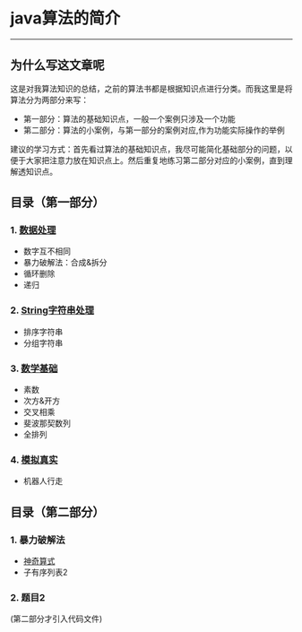 ﻿# java算法的简介

---

## 为什么写这文章呢

这是对我算法知识的总结，之前的算法书都是根据知识点进行分类。而我这里是将算法分为两部分来写：

- 第一部分：算法的基础知识点，一般一个案例只涉及一个功能
- 第二部分：算法的小案例，与第一部分的案例对应,作为功能实际操作的举例

建议的学习方式：首先看过算法的基础知识点，我尽可能简化基础部分的问题，以便于大家把注意力放在知识点上。然后重复地练习第二部分对应的小案例，直到理解透知识点。

## 目录（第一部分） 

### 1. [数据处理](doc_A/ProcessingData.md)  
- 数字互不相同 
- 暴力破解法：合成&拆分
- 循环删除 
- 递归
### 2. [String字符串处理](doc_A/ManageString.md) 
- 排序字符串     
- 分组字符串  
### 3. [数学基础](doc_A/Math.md)    
- 素数   
- 次方&开方    
- 交叉相乘 
- 斐波那契数列  
- 全排列  
### 4. [模拟真实](doc_A/Simulation.md)  
- 机器人行走    

## 目录（第二部分）

### 1. 暴力破解法
- [神奇算式](doc_B/Violence.md#1神奇算式)  
- 子有序列表2  
### 2. 题目2  
(第二部分才引入代码文件)
